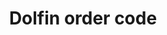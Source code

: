 ---
title: "Dolfin order code"
name: "sourcemeta_dolfin"
key: "order_source_order_code_map"
description: "The source order code to return, uses template to render results"
user_friendly_description: ""
default: "{{system_order.id}}"
values: []
tags: [sourcemeta,dolfin]
type: "meta"
process: "orders"
headless: true
---